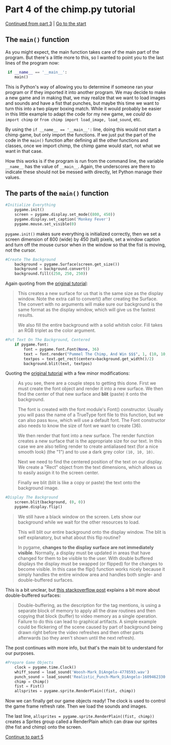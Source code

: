 # Part 4 of the chimp.py tutorial

[Continued from part 3](Chimp_part_3.md) | [Go to the start](Readme.md)

## The `main()` function

As you might expect, the main function takes care of the main part of the program. But there's a little more to this, so I wanted to point you to the last lines of the program now:

```python
 if __name__ == '__main__':
    main()
```

This is Python's way of allowing you to determine if someone ran your program or if they imported it into another program. We may decide to make a new game and in making that, we may realize that we want to load images and sounds and have a fist that punches, but maybe this time we want to turn this into a two player boxing match. While it would probably be easier in this little example to adapt the code for my new game, we *could* do `import chimp` or `from chimp import load_image, load_sound`, etc.

By using the `if __name__ == '__main__':` line, doing this would not start a chimp game, but only import the functions. If we just put the part of the code in the `main()` function after defining all the other functions and classes, once we import chimp, the chimp game would start, not what we want in that case.

How this works is if the program is run from the command line, the variable `__name__` has the value of `__main__`. Again, the underscores are there to indicate these should not be messed with directly, let Python manage their values.

## The parts of the `main()` function

```python
#Initialize Everything
    pygame.init()
    screen = pygame.display.set_mode((800, 450))
    pygame.display.set_caption('Monkey Fever')
    pygame.mouse.set_visible(0)
```

`pygame.init()` makes sure everything is initialized correctly, then we set a screen dimension of 800 (wide) by 450 (tall) pixels, set a window caption and turn off the mouse cursor when in the window so that the fist is moving, not the cursor.

```python
#Create The Background
    background = pygame.Surface(screen.get_size())
    background = background.convert()
    background.fill((250, 250, 250))
```

Again quoting from the [original tutorial](https://www.pygame.org/docs/tut/ChimpLineByLine.html):
>This creates a new surface for us that is the same size as the display window. Note the extra call to convert() after creating the Surface. The convert with no arguments will make sure our background is the same format as the display window, which will give us the fastest results.
>
>We also fill the entire background with a solid whitish color. Fill takes an RGB triplet as the color argument.

```python
#Put Text On The Background, Centered
    if pygame.font:
        font = pygame.font.Font(None, 36)
        text = font.render("Pummel The Chimp, And Win $$$", 1, (10, 10, 10))
        textpos = text.get_rect(centerx=background.get_width()/2)
        background.blit(text, textpos)
```

Quoting the [original tutorial](https://www.pygame.org/docs/tut/ChimpLineByLine.html) with a few minor modifications:
>As you see, there are a couple steps to getting this done. First we must create the font object and render it into a new surface. We then find the center of that new surface and **blit** (paste) it onto the background.
>
>The font is created with the font module's Font() constructor. Usually you will pass the name of a TrueType font file to this function, but we can also pass `None`, which will use a default font. The Font constructor also needs to know the size of font we want to create (36).
>
>We then render that font into a new surface. The render function creates a new surface that is the appropriate size for our text. In this case we are also telling render to create antialiased text (for a nice smooth look) (the "1") and to use a dark grey color `(10, 10, 10)`.
>
>Next we need to find the centered position of the text on our display. We create a "Rect" object from the text dimensions, which allows us to easily assign it to the screen center.
>
>Finally we blit (blit is like a copy or paste) the text onto the background image.

```python
#Display The Background
    screen.blit(background, (0, 0))
    pygame.display.flip()
```
>We still have a black window on the screen. Lets show our background while we wait for the other resources to load.
>
>This will blit our entire background onto the display window. The blit is self explanatory, but what about this flip routine?
>
>In pygame, **changes to the display surface are not immediately visible**. Normally, a display must be updated in areas that have changed for them to be visible to the user. With double buffered displays the display must be swapped (or flipped) for the changes to become visible. In this case the flip() function works nicely because it simply handles the entire window area and handles both single- and double-buffered surfaces.

This is a bit unclear, but [this stackoverflow post](https://stackoverflow.com/questions/29135147/what-do-hwsurface-and-doublebuf-do) explains a bit more about double-buffered surfaces:
>Double-buffering, as the description for the tag mentions, is using a separate block of memory to apply all the draw routines and then copying that block (buffer) to video memory as a single operation. Failure to do this can lead to graphical artifacts. A simple example could be flickering of the scene caused by part of background being drawn right before the video refreshes and then other parts afterwards (so they aren't shown until the next refresh).

The post continues with more info, but that's the main bit to understand for our purposes.

```python
#Prepare Game Objects
    clock = pygame.time.Clock()
    whiff_sound = load_sound('Woosh-Mark_DiAngelo-4778593.wav')
    punch_sound = load_sound('Realistic_Punch-Mark_DiAngelo-1609462330.wav')
    chimp = Chimp()
    fist = Fist()
    allsprites = pygame.sprite.RenderPlain((fist, chimp))
```

Now we can finally get our game objects ready! The clock is used to control the game frame refresh rate. Then we load the sounds and images.

The last line, `allsprites = pygame.sprite.RenderPlain((fist, chimp))` creates a Sprites group called a RenderPlain which can draw our sprites (the fist and chimp) onto the screen.

[Continue to part 5](Chimp_part_5.md)